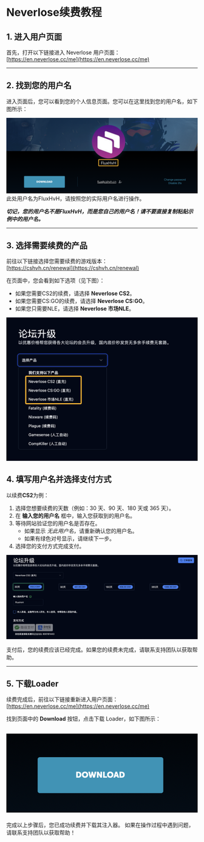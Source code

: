 # Neverlose续费教程

## 1. 进入用户页面

首先，打开以下链接进入 Neverlose 用户页面：  
[https://en.neverlose.cc/me](https://en.neverlose.cc/me)

---

## 2. 找到您的用户名

进入页面后，您可以看到您的个人信息页面。您可以在这里找到您的用户名，如下图所示：

![find_username.png](../assets/images/neverlose/find_username.png)
此处用户名为FluxHvH，请按照您的实际用户名进行操作。

***切记，您的用户名不是FluxHvH，而是您自己的用户名！请不要直接复制粘贴示例中的用户名。***

---

## 3. 选择需要续费的产品

前往以下链接选择您需要续费的游戏版本：  
[https://cshvh.cn/renewal](https://cshvh.cn/renewal)

在页面中，您会看到如下选项（见下图）：
- 如果您需要CS2的续费，请选择 **Neverlose CS2**。
- 如果您需要CS:GO的续费，请选择 **Neverlose CS:GO**。
- 如果您只需要NLE，请选择 **Neverlose 市场NLE**。

![select_products.png](../assets/images/neverlose/select_products.png)

## 4. 填写用户名并选择支付方式

以续费**CS2**为例：
1. 选择您想要续费的天数（例如：30 天、90 天、180 天或 365 天）。
2. 在 **输入您的用户名** 框中，输入您获取到的用户名。
3. 等待网站验证您的用户名是否存在。
   - 如果显示 *无此用户名*，请重新确认您的用户名。
   - 如果有绿色对号显示，请继续下一步。
4. 选择您的支付方式完成支付。

![fill_username.png](../assets/images/neverlose/fill_username.png)

支付后，您的续费应该已经完成。如果您的续费未完成，请联系支持团队以获取帮助。

---

## 5. 下载Loader

续费完成后，前往以下链接重新进入用户页面：  
[https://en.neverlose.cc/me](https://en.neverlose.cc/me)

找到页面中的 **Download** 按钮，点击下载 Loader，如下图所示：

![download.png](../assets/images/neverlose/download.png)
---

完成以上步骤后，您已成功续费并下载其注入器。
如果在操作过程中遇到问题，请联系支持团队以获取帮助！